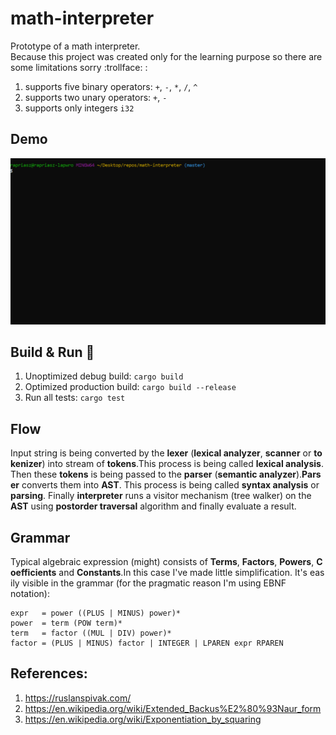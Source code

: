 # math-interpreter

Prototype of a math interpreter. Because this project was created only for the learning purpose so there are some limitations sorry :trollface: :

1. supports five binary operators: `+`, `-`, `*`, `/`, `^`
2. supports two unary operators: `+`, `-`
3. supports only integers `i32`

## Demo

![Math Interpreter](demos/demo.gif)

## Build & Run :construction_worker:

1. Unoptimized debug build: `cargo build`
2. Optimized production build: `cargo build --release`
3. Run all tests: `cargo test`

## Flow

Input string is being converted by the **lexer** (**lexical analyzer**, **scanner** or **tokenizer**) into stream of **tokens**.This process is being called __lexical analysis__.  Then these **tokens** is being passed to the **parser** (**semantic analyzer**).**Parser** converts them into **AST**. This process is being called __syntax analysis__ or __parsing__. Finally **interpreter** runs a visitor mechanism (tree walker) on the **AST** using **postorder traversal** algorithm and finally evaluate a result.

## Grammar

Typical algebraic expression (might) consists of **Terms**, **Factors**, **Powers**, **Coefficients** and **Constants**.In this case I've made little simplification. It's easily visible in the grammar (for the pragmatic reason I'm using EBNF notation):

```
expr   = power ((PLUS | MINUS) power)*
power  = term (POW term)*
term   = factor ((MUL | DIV) power)*
factor = (PLUS | MINUS) factor | INTEGER | LPAREN expr RPAREN
```

## References:

1. https://ruslanspivak.com/
2. https://en.wikipedia.org/wiki/Extended_Backus%E2%80%93Naur_form
3. https://en.wikipedia.org/wiki/Exponentiation_by_squaring
